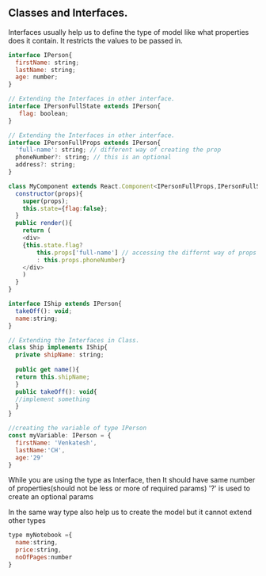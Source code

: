 ## Classes and Interfaces.

Interfaces usually help us to define the type of model like what properties does it contain.
It restricts the values to be passed in. 

```javascript
interface IPerson{
  firstName: string;
  lastName: string;
  age: number;
}

// Extending the Interfaces in other interface.
interface IPersonFullState extends IPerson{
   flag: boolean;
}

// Extending the Interfaces in other interface.
interface IPersonFullProps extends IPerson{
  'full-name': string; // different way of creating the prop
  phoneNumber?: string; // this is an optional 
  address?: string; 
}

class MyComponent extends React.Component<IPersonFullProps,IPersonFullState>{
  constructor(props){
    super(props);
    this.state={flag:false};
  }
  public render(){
    return (
    <div>
    {this.state.flag? 
        this.props['full-name'] // accessing the differnt way of props
        : this.props.phoneNumber}
    </div>
    )
  }
}

interface IShip extends IPerson{
  takeOff(): void;
  name:string;
}

// Extending the Interfaces in Class.
class Ship implements IShip{
  private shipName: string;
  
  public get name(){
  return this.shipName;
  }
  public takeOff(): void{
  //implement something
  }
}

//creating the variable of type IPerson
const myVariable: IPerson = {
  firstName: 'Venkatesh',
  lastName:'CH',
  age:'29'
}
```
While you are using the type as Interface, then It should have same number of properties(should not be less or more of required params)
'?' is used to create an optional params

In the same way type also help us to create the model but it cannot extend other types

```javascript
type myNotebook ={
  name:string,
  price:string,
  noOfPages:number
}
```

